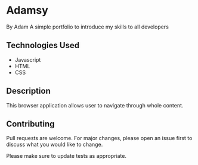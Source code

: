 # Adamsy

By Adam
A simple portfolio to introduce my skills to all developers

## Technologies Used
* Javascript
* HTML
* CSS

## Description
This browser application allows user to navigate through whole content.

## Contributing
Pull requests are welcome. For major changes, please open an issue first to discuss what you would like to change.

Please make sure to update tests as appropriate.